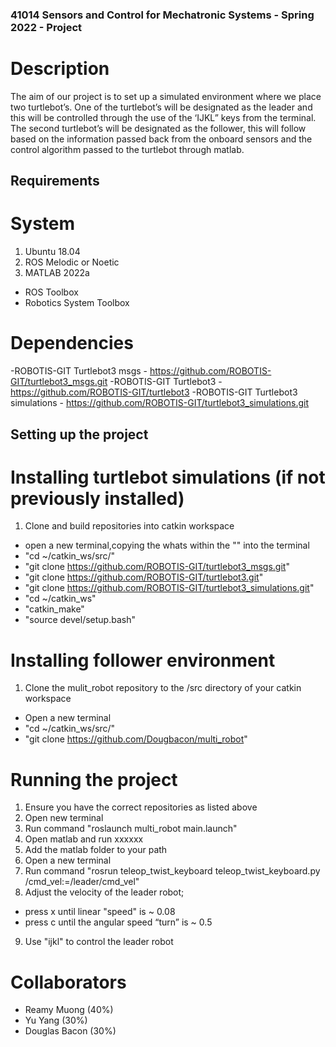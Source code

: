 ### 41014 Sensors and Control for Mechatronic Systems - Spring 2022 - Project

# Description
The aim of our project is to set up a simulated environment where we place two turtlebot’s. One of the turtlebot’s will be designated as the leader and this will be controlled through the use of the ‘IJKL” keys from the terminal. The second turtlebot’s will be designated as the follower, this will follow based on the information passed back from the onboard sensors and the control algorithm passed to the turtlebot through matlab.

## Requirements
# System 
1. Ubuntu 18.04
2. ROS Melodic or Noetic 
3. MATLAB 2022a
- ROS Toolbox
- Robotics System Toolbox
# Dependencies
-ROBOTIS-GIT Turtlebot3 msgs - https://github.com/ROBOTIS-GIT/turtlebot3_msgs.git
-ROBOTIS-GIT Turtlebot3 - https://github.com/ROBOTIS-GIT/turtlebot3
-ROBOTIS-GIT Turtlebot3 simulations - https://github.com/ROBOTIS-GIT/turtlebot3_simulations.git 

## Setting up the project
# Installing turtlebot simulations (if not previously installed)
1. Clone and build repositories into catkin workspace 
- open a new terminal,copying the whats within the "" into the terminal  
- "cd ~/catkin_ws/src/"
- "git clone https://github.com/ROBOTIS-GIT/turtlebot3_msgs.git"
- "git clone https://github.com/ROBOTIS-GIT/turtlebot3.git"
- "git clone https://github.com/ROBOTIS-GIT/turtlebot3_simulations.git"
- "cd ~/catkin_ws"
- "catkin_make" 
- "source devel/setup.bash"

# Installing follower environment
1. Clone the mulit_robot repository to the /src directory of your catkin workspace
- Open a new terminal 
- "cd ~/catkin_ws/src/"
- "git clone https://github.com/Dougbacon/multi_robot"

# Running the project 
1. Ensure you have the correct repositories as listed above 
2. Open new terminal
3. Run command "roslaunch multi_robot main.launch"
4. Open matlab and run xxxxxx 
5. Add the matlab folder to your path 
6. Open a new terminal 
7. Run command "rosrun teleop_twist_keyboard teleop_twist_keyboard.py /cmd_vel:=/leader/cmd_vel"
8. Adjust the velocity of the leader robot;
- press x until linear "speed" is ~ 0.08
- press c until the angular speed “turn” is ~ 0.5
9. Use "ijkl" to control the leader robot 

# Collaborators
- Reamy Muong (40%)
- Yu Yang (30%)
- Douglas Bacon (30%)


